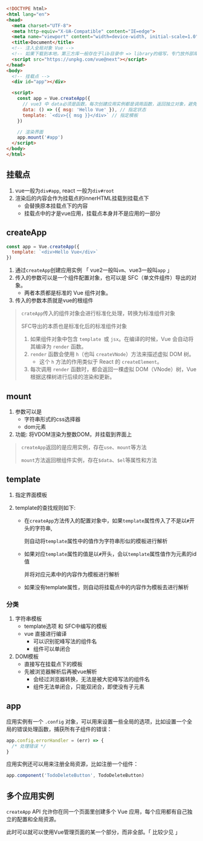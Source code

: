 ```html
<!DOCTYPE html>
<html lang="en">
<head>
  <meta charset="UTF-8">
  <meta http-equiv="X-UA-Compatible" content="IE=edge">
  <meta name="viewport" content="width=device-width, initial-scale=1.0">
  <title>Document</title>
  <!-- 注入全局对象 Vue -->
  <!-- 如果下载到本地，第三方库一般存在于lib目录中 => library的缩写，专门放外部库文件 -->
  <script src="https://unpkg.com/vue@next"></script>
</head>
<body>
  <!-- 挂载点 -->
  <div id="app"></div>

  <script>
    const app = Vue.createApp({
      // vue3 中 data必须是函数，每次创建应用实例都是调用函数，返回独立对象，避免跨组件状态污染
      data: () => ({ msg: 'Hello Vue' }), // 指定状态
      template: `<div>{{ msg }}</div>` // 指定模板
    })

    // 渲染界面
    app.mount('#app')
  </script>
</body>
</html>
```



## 挂载点

1. vue一般为`div#app`, react 一般为`div#root`
2. 渲染后的内容会作为挂载点的innerHTML挂载到挂载点下
   + 会替换原本挂载点下的内容
   + 挂载点中的才是vue应用，挂载点本身并不是应用的一部分



## createApp

```js
const app = Vue.createApp({
  template: `<div>Hello Vue</div>`
})
```

1. 通过`createApp`创建应用实例 「 vue2一般叫`vm`、vue3一般叫`app` 」
2. 传入的参数可以是一个组件配置对象，也可以是 SFC（单文件组件）导出的对象。
   + 两者本质都是标准的 Vue 组件对象。
3. 传入的参数本质就是vue的根组件

> `crateApp`传入的组件对象会进行标准化处理，转换为标准组件对象
>
> SFC导出的本质也是标准化后的标准组件对象
>
> 1. 如果组件对象中包含  `template `或 `jsx`。在编译的时候，Vue 会自动将其编译为 `render` 函数。
> 2. `render` 函数会使用 `h`（也叫 `createVNode`）方法来描述虚拟 DOM 树。
>    + 这个 `h` 方法的作用类似于 React 的 `createElement`。
> 3. 每次调用 `render` 函数时，都会返回一棵虚拟 DOM（VNode）树，Vue 根据这棵树进行后续的渲染和更新。



## mount

1. 参数可以是
   + 字符串形式的css选择器
   + dom元素
2. 功能: 将VDOM渲染为整数DOM，并挂载到界面上

> `createApp`返回的是应用实例，存在`use`、`mount`等方法
>
> `mount`方法返回根组件实例，存在`$data`、`$el`等属性和方法





## template

1. 指定界面模板

2. template的查找规则如下:

   + 在`createApp`方法传入的配置对象中，如果`template`属性传入了不是以`#`开头的字符串,

     则自动将`template`属性中的值作为字符串形似的模板进行解析

   + 如果对应`template`属性的值是以`#`开头，会以`template`属性值作为元素的id值

     并将对应元素中的内容作为模板进行解析

   + 如果没有template属性，则自动将挂载点中的内容作为模板去进行解析



### **分类**

1. 字符串模板
   +  template选项 和 SFC中编写的模板
   +  vue 直接进行编译
      + 可以识别驼峰写法的组件名
      + 组件可以单闭合
2. DOM模板
   + 直接写在挂载点下的模板
   + 先被浏览器解析后再被vue解析
     + 会经过浏览器转换，无法是被大驼峰写法的组件名
     + 组件无法单闭合，只能双闭合，即使没有子元素



## app

应用实例有一个 `.config` 对象，可以用来设置一些全局的选项，比如设置一个全局的错误处理函数，捕获所有子组件的错误：

```js
app.config.errorHandler = (err) => {
  /* 处理错误 */
}
```

应用实例还可以用来注册全局资源，比如注册一个组件：

```js
app.component('TodoDeleteButton', TodoDeleteButton)
```



## 多个应用实例

`createApp` API 允许你在同一个页面里创建多个 Vue 应用，每个应用都有自己独立的配置和全局资源。

此时可以就可以使用Vue管理页面的某一个部分，而非全部。「 比较少见 」